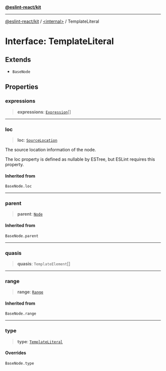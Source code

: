 [**@eslint-react/kit**](../../README.md)

***

[@eslint-react/kit](../../README.md) / [\<internal\>](../README.md) / TemplateLiteral

# Interface: TemplateLiteral

## Extends

- `BaseNode`

## Properties

### expressions

> **expressions**: [`Expression`](../type-aliases/Expression.md)[]

***

### loc

> **loc**: [`SourceLocation`](SourceLocation.md)

The source location information of the node.

The loc property is defined as nullable by ESTree, but ESLint requires this property.

#### Inherited from

`BaseNode.loc`

***

### parent

> **parent**: [`Node`](../type-aliases/Node.md)

#### Inherited from

`BaseNode.parent`

***

### quasis

> **quasis**: `TemplateElement`[]

***

### range

> **range**: [`Range`](../type-aliases/Range.md)

#### Inherited from

`BaseNode.range`

***

### type

> **type**: [`TemplateLiteral`](../README.md#templateliteral)

#### Overrides

`BaseNode.type`
